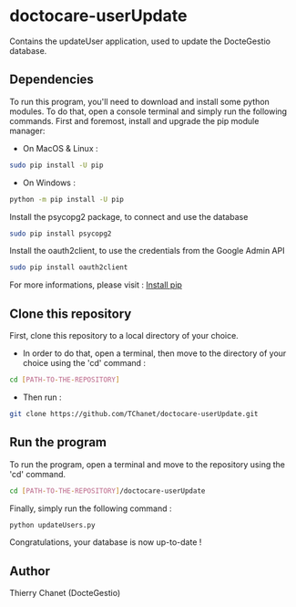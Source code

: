 # doctocare-userUpdate
Contains the updateUser application, used to update the DocteGestio database.

## Dependencies
To run this program, you'll need to download and install some python modules.
To do that, open a console terminal and simply run the following commands.
First and foremost, install and upgrade the pip module manager:
* On MacOS & Linux :
```sh
sudo pip install -U pip
```
* On Windows :
```sh
python -m pip install -U pip
```

Install the psycopg2 package, to connect and use the database
``` sh
sudo pip install psycopg2
```
Install the oauth2client, to use the credentials from the Google Admin API
```sh
sudo pip install oauth2client
```

For more informations, please visit :
[Install pip]

[Install pip]:https://pip.pypa.io/en/stable/installing/

## Clone this repository
First, clone this repository to a local directory of your choice.
* In order to do that, open a terminal, then move to the directory of your choice using the 'cd' command :
```sh
cd [PATH-TO-THE-REPOSITORY]
```
* Then run :
```sh
git clone https://github.com/TChanet/doctocare-userUpdate.git
```

## Run the program
To run the program, open a terminal and move to the repository using the 'cd' command.
```sh
cd [PATH-TO-THE-REPOSITORY]/doctocare-userUpdate
```
Finally, simply run the following command :
``` sh
python updateUsers.py
```
Congratulations, your database is now up-to-date !
## Author
Thierry Chanet (DocteGestio)
